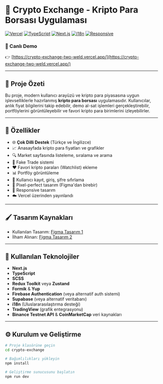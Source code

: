 # 🚀 Crypto Exchange - Kripto Para Borsası Uygulaması

[![Vercel](https://img.shields.io/badge/Deployed%20on-Vercel-black?logo=vercel)](https://crypto-exchange-two-weld.vercel.app/)
[![TypeScript](https://img.shields.io/badge/Built%20With-TypeScript-blue?logo=typescript)](https://www.typescriptlang.org/)
[![Next.js](https://img.shields.io/badge/Framework-Next.js-black?logo=next.js)](https://nextjs.org/)
[![i18n](https://img.shields.io/badge/i18n-Enabled-green)](https://www.i18next.com/)
[![Responsive](https://img.shields.io/badge/Responsive-Yes-brightgreen)]()

### 🔗 Canlı Demo
👉 [https://crypto-exchange-two-weld.vercel.app/](https://crypto-exchange-two-weld.vercel.app/)

---

## 📌 Proje Özeti

Bu proje, modern kullanıcı arayüzü ve kripto para piyasasına uygun işlevselliklerle hazırlanmış **kripto para borsası** uygulamasıdır. Kullanıcılar, anlık fiyat bilgilerini takip edebilir, demo al-sat işlemleri gerçekleştirebilir, portföylerini görüntüleyebilir ve favori kripto para birimlerini izleyebilirler.

---

## 🎯 Özellikler

- 🌐 **Çok Dilli Destek** (Türkçe ve İngilizce)
- 📈 Anasayfada kripto para fiyatları ve grafikler
- 🔍 Market sayfasında listeleme, sıralama ve arama
- 🧾 Fake Trade sistemi 
- ❤️ Favori kripto paraları (Watchlist) ekleme
- 📊 Portföy görüntüleme
- 🔐 Kullanıcı kayıt, giriş, şifre sıfırlama
- 🔧 Pixel-perfect tasarım (Figma'dan birebir)
- 📱 Responsive tasarım
- ☁️ Vercel üzerinden yayınlandı

---

## 🖌️ Tasarım Kaynakları

- Kullanılan Tasarım: [Figma Tasarım 1](https://www.figma.com/design/98DqPAzFuthisWLaeTG7B6/cryptocurrency-exchange-in-light-mood-and-Dark-mood--Community-?node-id=2680-54312&t=UDuV2ZXEQIoilHh8-0)
- İlham Alınan: [Figma Tasarım 2](https://www.figma.com/design/GAf84WJAFR8x0Xve64Kgjk/Crypto-Planet---Crypto-Trading-Exchange-UI-Template-In-Figma--Community-?node-id=2-3&p=f)

---

## 🧪 Kullanılan Teknolojiler

- **Next.js**
- **TypeScript**
- **SCSS**
- **Redux Toolkit** veya **Zustand**
- **Formik** & **Yup**
- **Firebase Authentication** (veya alternatif auth sistemi)
- **Supabase** (veya alternatif veritabanı)
- **i18n** (Uluslararasılaştırma desteği)
- **TradingView** (grafik entegrasyonu)
- **Binance Testnet API** & **CoinMarketCap** veri kaynakları

---

## ⚙️ Kurulum ve Geliştirme

```bash
# Proje klasörüne geçin
cd crypto-exchange

# Bağımlılıkları yükleyin
npm install

# Geliştirme sunucusunu başlatın
npm run dev
